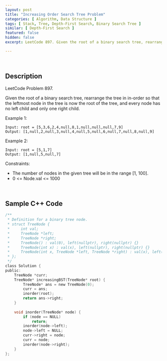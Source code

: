 ```yaml
---
layout: post
title: "Increasing Order Search Tree Problem"
categories: [ Algorithm, Data Structure ]
tags: [ Stack, Tree, Depth-First Search, Binary Search Tree ]
similar: [ Depth-First Search ]
featured: false
hidden: false
excerpt: LeetCode 897. Given the root of a binary search tree, rearrange the tree in in-order so that the leftmost node in the tree is now the root of the tree, and every node has no left child and only one right child.

---
```


<br />

## Description

LeetCode Problem 897.

Given the root of a binary search tree, rearrange the tree in in-order so that the leftmost node in the tree is now the root of the tree, and every node has no left child and only one right child.

Example 1: 
```
Input: root = [5,3,6,2,4,null,8,1,null,null,null,7,9]
Output: [1,null,2,null,3,null,4,null,5,null,6,null,7,null,8,null,9]
```

Example 2: 
```
Input: root = [5,1,7]
Output: [1,null,5,null,7]
```

Constraints:
* The number of nodes in the given tree will be in the range [1, 100].
* 0 <= Node.val <= 1000

<br />

## Sample C++ Code


```c
/**
 * Definition for a binary tree node.
 * struct TreeNode {
 *     int val;
 *     TreeNode *left;
 *     TreeNode *right;
 *     TreeNode() : val(0), left(nullptr), right(nullptr) {}
 *     TreeNode(int x) : val(x), left(nullptr), right(nullptr) {}
 *     TreeNode(int x, TreeNode *left, TreeNode *right) : val(x), left(left), right(right) {}
 * };
 */
class Solution {
public:
    TreeNode *curr;
    TreeNode* increasingBST(TreeNode* root) {
        TreeNode* ans = new TreeNode(0);
        curr = ans;
        inorder(root);
        return ans->right;
    }
    
    void inorder(TreeNode* node) {
        if (node == NULL)
            return;
        inorder(node->left);
        node->left = NULL;
        curr->right = node;
        curr = node;
        inorder(node->right);
    }
};
```


